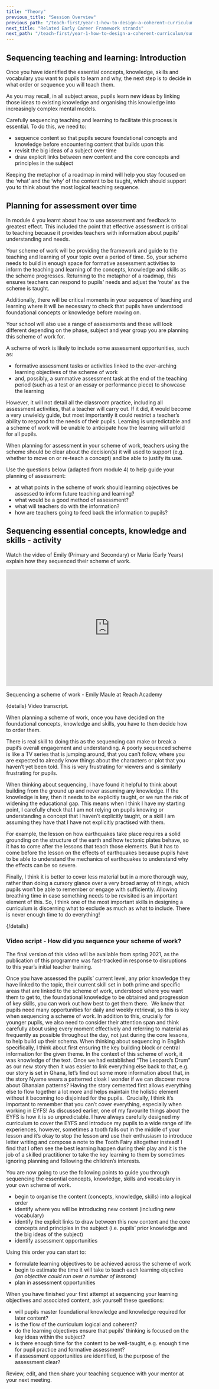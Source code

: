 ```yaml
---
title: "Theory"
previous_title: "Session Overview"
previous_path: "/teach-first/year-1-how-to-design-a-coherent-curriculum/summer-week-3-ect-session-overview"
next_title: "Related Early Career Framework strands"
next_path: "/teach-first/year-1-how-to-design-a-coherent-curriculum/summer-week-3-ect-related-early-career-framework-strands"
---
```


## Sequencing teaching and learning: Introduction

Once you have identified the essential concepts, knowledge, skills and vocabulary you want to pupils to learn and why, the next step is to decide in what order or sequence you will teach them.

As you may recall, in all subject areas, pupils learn new ideas by linking those ideas to existing knowledge and organising this knowledge into increasingly complex mental models.

Carefully sequencing teaching and learning to facilitate this process is essential. To do this, we need to:

* sequence content so that pupils secure foundational concepts and knowledge
    before encountering content that builds upon this
* revisit the big ideas of a subject over time
* draw explicit links between new content and the core concepts and principles
    in the subject

Keeping the metaphor of a roadmap in mind will help you stay focused on the ‘what’ and the ‘why’ of the content to be taught, which should support you to think about the most logical teaching sequence.

## Planning for assessment over time

In module 4 you learnt about how to use assessment and feedback to greatest effect. This included the point that effective assessment is critical to teaching because it provides teachers with information about pupils’ understanding and needs.

Your scheme of work will be providing the framework and guide to the teaching and learning of your topic over a period of time. So, your scheme needs to build in enough space for formative assessment activities to inform the teaching and learning of the concepts, knowledge and skills as the scheme progresses. Returning to the metaphor of a roadmap, this ensures teachers can respond to pupils’ needs and adjust the ‘route’ as the scheme is taught.

Additionally, there will be critical moments in your sequence of teaching and learning where it will be necessary to check that pupils have understood foundational concepts or knowledge before moving on.

Your school will also use a range of assessments and these will look different depending on the phase, subject and year group you are planning this scheme of work for.

A scheme of work is likely to include some assessment opportunities, such as:

* formative assessment tasks or activities linked to the over-arching learning
    objectives of the scheme of work
* and, possibly, a summative assessment task at the end of the teaching period
    (such as a test or an essay or performance piece) to showcase the learning

However, it will not detail all the classroom practice, including all assessment activities, that a teacher will carry out. If it did, it would become a very unwieldy guide, but most importantly it could restrict a teacher’s ability to respond to the needs of their pupils. Learning is unpredictable and a scheme of work will be unable to anticipate how the learning will unfold for all pupils.

When planning for assessment in your scheme of work, teachers using the scheme should be clear about the decision(s) it will used to support (e.g. whether to move on or re-teach a concept) and be able to justify its use.

Use the questions below (adapted from module 4) to help guide your planning of assessment:

* at what points in the scheme of work should learning objectives be
      assessed to inform future teaching and learning?
* what would be a good method of assessment?
* what will teachers do with the information?
* how are teachers going to feed back the information to pupils?

## Sequencing essential concepts, knowledge and skills - activity

Watch the video of Emily (Primary and Secondary) or Maria (Early Years) explain how they sequenced their scheme of work.

<iframe width="560" height="315" src="https://www.youtube.com/embed/WbZk8B9xCHs" title="YouTube video player" frameborder="0" allow="accelerometer; autoplay; clipboard-write; encrypted-media; gyroscope; picture-in-picture; web-share" allowfullscreen></iframe>


Sequencing a scheme of work - Emily Maule at Reach Academy

{details}
Video transcript.


When planning a scheme of work, once you have decided on the foundational concepts, knowledge and skills, you have to then decide how to order them.

There is real skill to doing this as the sequencing can make or break a pupil’s overall engagement and understanding. A poorly sequenced scheme is like a TV series that is jumping around, that you can’t follow, where you are expected to already know things about the characters or plot that you haven’t yet been told. This is very frustrating for viewers and is similarly frustrating for pupils.

When thinking about sequencing, I have found it helpful to think about building from the ground up and never assuming any knowledge. If the knowledge is key, then it needs to be explicitly taught, or we run the risk of widening the educational gap. This means when I think I have my starting point, I carefully check that I am not relying on pupils knowing or understanding a concept that I haven’t explicitly taught, or a skill I am assuming they have that I have not explicitly practised with them.

For example, the lesson on how earthquakes take place requires a solid grounding on the structure of the earth and how tectonic plates behave, so it has to come after the lessons that teach those elements. But it has to come before the lesson on the effects of earthquakes because pupils have to be able to understand the mechanics of earthquakes to understand why the effects can be so severe.

Finally, I think it is better to cover less material but in a more thorough way, rather than doing a cursory glance over a very broad array of things, which pupils won’t be able to remember or engage with sufficiently. Allowing breathing time in case something needs to be revisited is an important element of this. So, I think one of the most important skills in designing a curriculum is discerning what to exclude as much as what to include. There is never enough time to do everything!

{/details}


### Video script - How did you sequence your scheme of work?


The final version of this video will be available from spring 2021, as the publication of this programme was fast-tracked in response to disruptions to this year’s initial teacher training.


 Once you have assessed the pupils’ current level, any prior knowledge they have linked to the topic, their current skill set in both prime and specific areas that are linked to the scheme of work, understood where you want them to get to, the foundational knowledge to be obtained and progression of key skills, you can work out how best to get them there.&nbsp; We know that pupils need many opportunities for daily and weekly retrieval, so this is key when sequencing a scheme of work. In addition to this, crucially for younger pupils, we also need to consider their attention span and think carefully about using every moment effectively and referring to material as frequently as possible throughout the day, not just during the core lessons, to help build up their schema. When thinking about sequencing in English specifically, I think about first ensuring the key building block or central information for the given theme. In the context of this scheme of work, it was knowledge of the text. Once we had established “The Leopard’s Drum” as our new story then it was easier to link everything else back to that, e.g. our story is set in Ghana, let’s find out some more information about that, in the story Nyame wears a patterned cloak I wonder if we can discover more about Ghanaian patterns? Having the story cemented first allows everything else to flow together a lot more and helps maintain the holistic element without it becoming too disjointed for the pupils.&nbsp; Crucially, I think it’s important to remember that you can’t cover everything, especially when working in EYFS! As discussed earlier, one of my favourite things about the EYFS is how it is so unpredictable. I have always carefully designed my curriculum to cover the EYFS and introduce my pupils to a wide range of life experiences, however, sometimes a tooth falls out in the middle of your lesson and it’s okay to stop the lesson and use their enthusiasm to introduce letter writing and compose a note to the Tooth Fairy altogether instead! I find that I often see the best learning happen during their play and it is the job of a skilled practitioner to take the key learning to them by sometimes ignoring planning and following the children’s interests. 

You are now going to use the following points to guide you through sequencing the essential concepts, knowledge, skills and vocabulary in your own scheme of work.

- begin to organise the content (concepts, knowledge, skills) into a logical order
- identify where you will be introducing new content (including new vocabulary)
- identify the explicit links to draw between this new content and the core concepts and principles in the subject (i.e. pupils’ prior knowledge and the big ideas of the subject)
- identify assessment opportunities

Using this order you can start to:

- formulate learning objectives to be achieved across the scheme of work
- begin to estimate the time it will take to teach each learning objective _(an objective could run over a number of lessons)_
- plan in assessment opportunities

When you have finished your first attempt at sequencing your learning objectives and associated content, ask yourself these questions:

* will pupils master foundational knowledge and knowledge required for later
      content?
* is the flow of the curriculum logical and coherent?
* do the learning objectives ensure that pupils’ thinking is focused on the
      key ideas within the subject?
* is there enough time for the content to be well-taught, e.g. enough time
      for pupil practice and formative assessment?
* if assessment opportunities are identified, is the purpose of the
      assessment clear?

Review, edit, and then share your teaching sequence with your mentor at your next
meeting.
